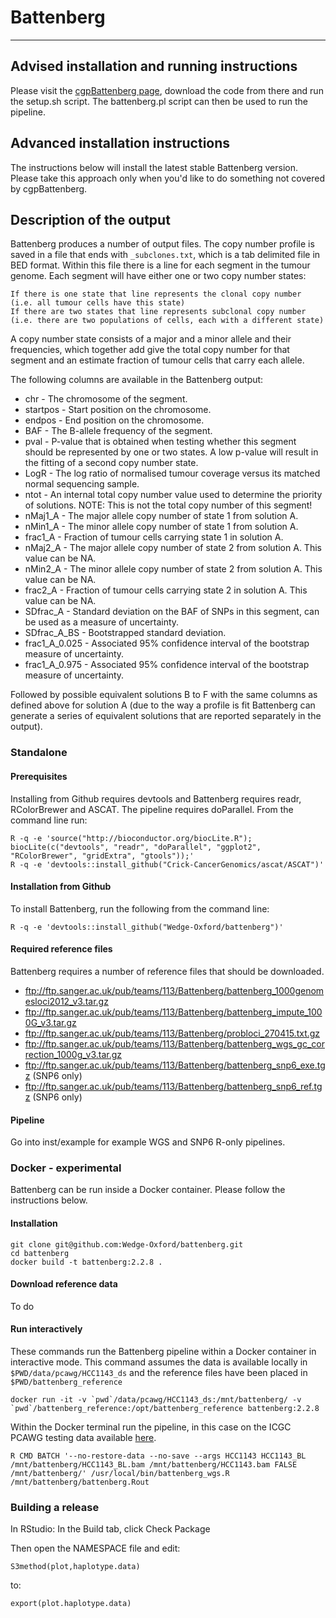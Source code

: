 # Battenberg
-----

## Advised installation and running instructions

Please visit the [cgpBattenberg page](https://github.com/cancerit/cgpBattenberg), download the code from there and run the setup.sh script. The battenberg.pl script can then be used to run the pipeline.


## Advanced installation instructions

The instructions below will install the latest stable Battenberg version. Please take this approach only when you'd like to do something not covered by cgpBattenberg.

## Description of the output

Battenberg produces a number of output files. The copy number profile is saved in a file that ends with `_subclones.txt`, which is a tab delimited file in BED format. Within this file there is a line for each segment in the tumour genome.
Each segment will have either one or two copy number states:

    If there is one state that line represents the clonal copy number (i.e. all tumour cells have this state)
    If there are two states that line represents subclonal copy number (i.e. there are two populations of cells, each with a different state)

A copy number state consists of a major and a minor allele and their frequencies, which together add give the total copy number for that segment and an estimate fraction of tumour cells that carry each allele.

The following columns are available in the Battenberg output:

  * chr - The chromosome of the segment.
  * startpos - Start position on the chromosome.
  * endpos - End position on the chromosome.
  * BAF - The B-allele frequency of the segment.
  * pval - P-value that is obtained when testing whether this segment should be represented by one or two states. A low p-value will result in the fitting of a second copy number state.
  * LogR - The log ratio of normalised tumour coverage versus its matched normal sequencing sample.
  * ntot - An internal total copy number value used to determine the priority of solutions. NOTE: This is not the total copy number of this segment!
  * nMaj1_A - The major allele copy number of state 1 from solution A.
  * nMin1_A - The minor allele copy number of state 1 from solution A.
  * frac1_A - Fraction of tumour cells carrying state 1 in solution A.
  * nMaj2_A - The major allele copy number of state 2 from solution A. This value can be NA.
  * nMin2_A - The minor allele copy number of state 2 from solution A. This value can be NA.
  * frac2_A - Fraction of tumour cells carrying state 2 in solution A. This value can be NA.
  * SDfrac_A - Standard deviation on the BAF of SNPs in this segment, can be used as a measure of uncertainty.
  * SDfrac_A_BS - Bootstrapped standard deviation.
  * frac1_A_0.025 - Associated 95% confidence interval of the bootstrap measure of uncertainty.
  * frac1_A_0.975 - Associated 95% confidence interval of the bootstrap measure of uncertainty.

Followed by possible equivalent solutions B to F with the same columns as defined above for solution A (due to the way a profile is fit Battenberg can generate a series of equivalent solutions that are reported separately in the output).

### Standalone

#### Prerequisites

Installing from Github requires devtools and Battenberg requires readr, RColorBrewer and ASCAT. The pipeline requires doParallel. From the command line run:

```
R -q -e 'source("http://bioconductor.org/biocLite.R"); biocLite(c("devtools", "readr", "doParallel", "ggplot2", "RColorBrewer", "gridExtra", "gtools"));'
R -q -e 'devtools::install_github("Crick-CancerGenomics/ascat/ASCAT")'
```

#### Installation from Github

To install Battenberg, run the following from the command line:

```
R -q -e 'devtools::install_github("Wedge-Oxford/battenberg")'
```

#### Required reference files

Battenberg requires a number of reference files that should be downloaded.

  * ftp://ftp.sanger.ac.uk/pub/teams/113/Battenberg/battenberg_1000genomesloci2012_v3.tar.gz
  * ftp://ftp.sanger.ac.uk/pub/teams/113/Battenberg/battenberg_impute_1000G_v3.tar.gz
  * ftp://ftp.sanger.ac.uk/pub/teams/113/Battenberg/probloci_270415.txt.gz
  * ftp://ftp.sanger.ac.uk/pub/teams/113/Battenberg/battenberg_wgs_gc_correction_1000g_v3.tar.gz
  * ftp://ftp.sanger.ac.uk/pub/teams/113/Battenberg/battenberg_snp6_exe.tgz (SNP6 only)
  * ftp://ftp.sanger.ac.uk/pub/teams/113/Battenberg/battenberg_snp6_ref.tgz (SNP6 only)
  
#### Pipeline

Go into inst/example for example WGS and SNP6 R-only pipelines.
  
### Docker - experimental

Battenberg can be run inside a Docker container. Please follow the instructions below.

#### Installation

```
git clone git@github.com:Wedge-Oxford/battenberg.git
cd battenberg
docker build -t battenberg:2.2.8 .
```

#### Download reference data

To do

#### Run interactively

These commands run the Battenberg pipeline within a Docker container in interactive mode. This command assumes the data is available locally in `$PWD/data/pcawg/HCC1143_ds` and the reference files have been placed in `$PWD/battenberg_reference`

```
docker run -it -v `pwd`/data/pcawg/HCC1143_ds:/mnt/battenberg/ -v `pwd`/battenberg_reference:/opt/battenberg_reference battenberg:2.2.8
```

Within the Docker terminal run the pipeline, in this case on the ICGC PCAWG testing data available [here](https://s3-eu-west-1.amazonaws.com/wtsi-pancancer/testdata/HCC1143_ds.tar).

```
R CMD BATCH '--no-restore-data --no-save --args HCC1143 HCC1143_BL /mnt/battenberg/HCC1143_BL.bam /mnt/battenberg/HCC1143.bam FALSE /mnt/battenberg/' /usr/local/bin/battenberg_wgs.R /mnt/battenberg/battenberg.Rout
```
  
### Building a release

In RStudio: In the Build tab, click Check Package

Then open the NAMESPACE file and edit:

```
S3method(plot,haplotype.data)
```  

to:

```
export(plot.haplotype.data)
```
